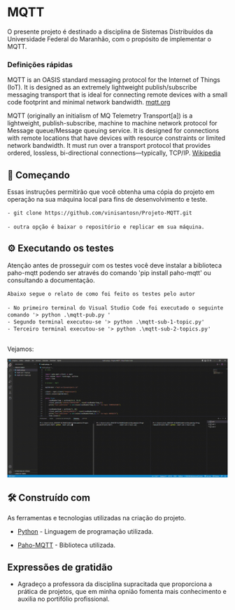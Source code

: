 # MQTT

O presente projeto é destinado a disciplina de Sistemas Distribuídos da Universidade Federal do Maranhão, com o propósito de implementar o MQTT. 

### Definições rápidas

MQTT is an OASIS standard messaging protocol for the Internet of Things (IoT). It is designed as an extremely lightweight publish/subscribe messaging transport that is ideal for connecting remote devices with a small code footprint and minimal network bandwidth.  [mqtt.org](https://mqtt.org/)

MQTT (originally an initialism of MQ Telemetry Transport[a]) is a lightweight, publish-subscribe, machine to machine network protocol for Message queue/Message queuing service. It is designed for connections with remote locations that have devices with resource constraints or limited network bandwidth. It must run over a transport protocol that provides ordered, lossless, bi-directional connections—typically, TCP/IP. [Wikipedia](https://en.wikipedia.org/wiki/MQTT)

## 🚀 Começando

Essas instruções permitirão que você obtenha uma cópia do projeto em operação na sua máquina local para fins de desenvolvimento e teste.

```
- git clone https://github.com/vinisantosn/Projeto-MQTT.git

- outra opção é baixar o repositório e replicar em sua máquina.

```

## ⚙️ Executando os testes

Atenção antes de prosseguir com os testes você deve instalar a biblioteca paho-mqtt podendo ser através do comando 'pip install paho-mqtt' ou consultando a documentação. 

```
Abaixo segue o relato de como foi feito os testes pelo autor

- No primeiro terminal do Visual Studio Code foi executado o seguinte comando '> python .\mqtt-pub.py ' 
- Segundo terminal executou-se '> python .\mqtt-sub-1-topic.py'
- Terceiro terminal executou-se '> python .\mqtt-sub-2-topics.py'
  

```

Vejamos:

![alt text](https://github.com/vinisantosn/Projeto-MQTT/blob/master/gifs/simulation.gif)

## 🛠️ Construído com

As ferramentas e tecnologias utilizadas na criação do projeto. 

* [Python](https://www.python.org/) - Linguagem de programação utilizada. 

* [Paho-MQTT](https://pypi.org/project/paho-mqtt/) - Biblioteca utilizada. 


## Expressões de gratidão

* Agradeço a professora da disciplina supracitada que proporciona a prática de projetos, que em minha opnião fomenta mais conhecimento e auxilia no portifólio profissional. 
